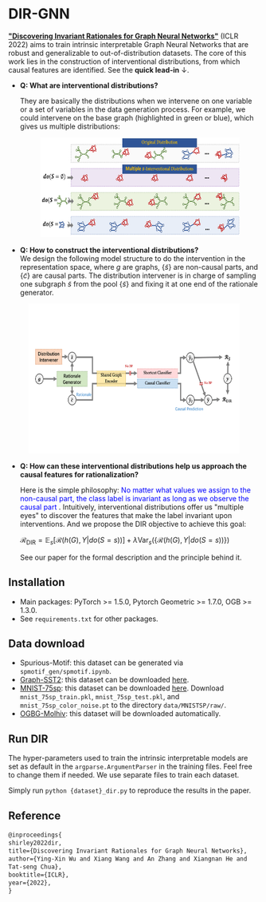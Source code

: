 # DIR-GNN
[**"Discovering Invariant Rationales for Graph Neural Networks"**](https://openreview.net/pdf?id=hGXij5rfiHw) (ICLR 2022) aims to train intrinsic interpretable Graph Neural Networks that are robust and generalizable to out-of-distribution datasets. The core of this work lies in the construction of interventional distributions, from which causal features are identified. See the **quick lead-in** $\downarrow$.

- **Q: What are interventional distributions?**
  
  They are basically the distributions when we intervene on one variable or a set of variables in the data generation process. For example, we could intervene on the base graph (highlighted in green or blue), which gives us multiple distributions:
    <figure> <img src="figures/interventional-distributions.png" height="200"></figure>
    

- **Q: How to construct the interventional distributions?**    
    We design the following model structure to do the intervention in the representation space, where $g$ are graphs, $\{\tilde{s}\}$ are non-causal parts, and $\{\tilde{c}\}$ are causal parts. The distribution intervener is in charge of sampling one subgraph $\tilde{s}$ from the pool $\{\tilde{s}\}$ and fixing it at one end of the rationale generator.

<figure> <img src="figures/framework.gif" height="300"></figure>


- **Q: How can these interventional distributions help us approach the causal features for rationalization?**
    
    Here is the simple philosophy: <font color=Blue>No matter what values we assign to the non-causal part, the class label is invariant as long as we observe the causal part </font>. 
    Intuitively, interventional distributions offer us "multiple eyes" to discover the features that make the label invariant upon interventions. And we propose the DIR objective to achieve this goal:

    $\mathcal{R}_{\text{DIR}} = \mathbb{E}_{s}[\mathcal{R}(h(G),Y|do(S=s))] + \lambda \text{Var}_{s}(\{\mathcal{R}(h(G),Y|do(S=s))\})$
    
    See our paper for the formal description and the principle behind it. 



## Installation
- Main packages: PyTorch >= 1.5.0, Pytorch Geometric >= 1.7.0, OGB >= 1.3.0. 
- See `requirements.txt` for other packages.

## Data download
- Spurious-Motif: this dataset can be generated via `spmotif_gen/spmotif.ipynb`. 
- [Graph-SST2](https://github.com/divelab/DIG/tree/main/dig/xgraph/datasets): this dataset can be downloaded [here](https://mailustceducn-my.sharepoint.com/personal/yhy12138_mail_ustc_edu_cn/_layouts/15/onedrive.aspx?id=%2Fpersonal%2Fyhy12138%5Fmail%5Fustc%5Fedu%5Fcn%2FDocuments%2Fpaper%5Fwork%2FGNN%20Explainability%20Survey%2FSurvey%5FText2graph%2FGraph%2DSST2%2Ezip&parent=%2Fpersonal%2Fyhy12138%5Fmail%5Fustc%5Fedu%5Fcn%2FDocuments%2Fpaper%5Fwork%2FGNN%20Explainability%20Survey%2FSurvey%5FText2graph).
- [MNIST-75sp](https://github.com/bknyaz/graph_attention_pool): this dataset can be downloaded [here](https://drive.google.com/drive/folders/1Prc-n9Nr8-5z-xphdRScftKKIxU4Olzh). Download `mnist_75sp_train.pkl`, `mnist_75sp_test.pkl`, and `mnist_75sp_color_noise.pt` to the directory `data/MNISTSP/raw/`.
- [OGBG-Molhiv](https://ogb.stanford.edu/docs/graphprop/#ogbg-mol): this dataset will be downloaded automatically.


## Run DIR
The hyper-parameters used to train the intrinsic interpretable models are set as default in the `argparse.ArgumentParser` in the training files. Feel free to change them if needed. We use separate files to train each dataset.

Simply run `python {dataset}_dir.py` to reproduce the results in the paper. 


## Reference 
```
@inproceedings{
shirley2022dir,
title={Discovering Invariant Rationales for Graph Neural Networks},
author={Ying-Xin Wu and Xiang Wang and An Zhang and Xiangnan He and Tat-seng Chua},
booktitle={ICLR},
year={2022},
}
```